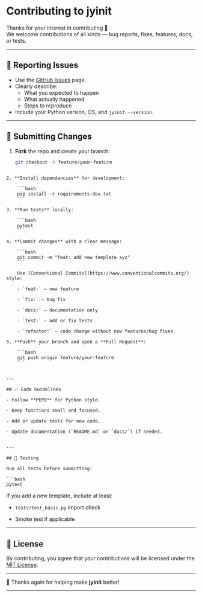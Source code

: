 
# Contributing to jyinit

Thanks for your interest in contributing 🎉  
We welcome contributions of all kinds — bug reports, fixes, features, docs, or tests.

---

## 🐛 Reporting Issues

- Use the [GitHub Issues](../../issues) page.
- Clearly describe:
  - What you expected to happen
  - What actually happened
  - Steps to reproduce
- Include your Python version, OS, and `jyinit --version`.

---

## 🌱 Submitting Changes

1. **Fork** the repo and create your branch:
   ```bash
   git checkout -b feature/your-feature
```

2. **Install dependencies** for development:
    
    ```bash
    pip install -r requirements-dev.txt
    ```
    
3. **Run tests** locally:
    
    ```bash
    pytest
    ```
    
4. **Commit changes** with a clear message:
    
    ```bash
    git commit -m "feat: add new template xyz"
    ```
    
    Use [Conventional Commits](https://www.conventionalcommits.org/) style:
    
    - `feat:` – new feature
        
    - `fix:` – bug fix
        
    - `docs:` – documentation only
        
    - `test:` – add or fix tests
        
    - `refactor:` – code change without new features/bug fixes
        
5. **Push** your branch and open a **Pull Request**:
    
    ```bash
    git push origin feature/your-feature
    ```
    

---

## ✅ Code Guidelines

- Follow **PEP8** for Python style.
    
- Keep functions small and focused.
    
- Add or update tests for new code.
    
- Update documentation (`README.md` or `docs/`) if needed.
    

---

## 🔬 Testing

Run all tests before submitting:

```bash
pytest
```

If you add a new template, include at least:

- `tests/test_basic.py` import check
    
- Smoke test if applicable
    

---

## 📜 License

By contributing, you agree that your contributions will be licensed under the [MIT License](https://github.com/nj2216/jyinit/blob/main/LICENSE).

---

🙌 Thanks again for helping make **jyinit** better!

---